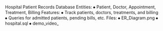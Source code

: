 Hospital Patient Records Database
Entities:
⦁	Patient, Doctor, Appointment, Treatment, Billing
Features:
⦁	Track patients, doctors, treatments, and billing
⦁	Queries for admitted patients, pending bills, etc.
Files:
⦁	ER_Diagram.png
⦁	hospital.sql
⦁	demo_video_
